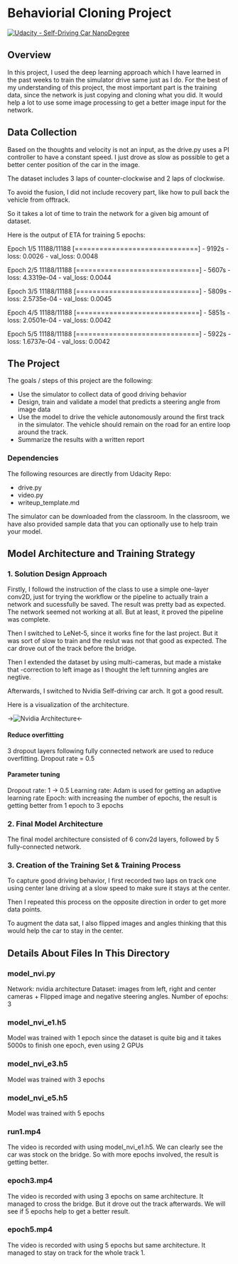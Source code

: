 # Behaviorial Cloning Project

[![Udacity - Self-Driving Car NanoDegree](https://s3.amazonaws.com/udacity-sdc/github/shield-carnd.svg)](http://www.udacity.com/drive)

Overview
---
In this project, I used the deep learning approach which I have learned in the past weeks to train the simulator drive same just as I do.
For the best of my understanding of this project, the most important part is the training data, since the network is just copying and cloning what you did. It would help a lot to use some image processing to get a better image input for the network.

Data Collection
---
Based on the thoughts and velocity is not an input, as the drive.py uses a PI controller to have a constant speed. I just drove as slow as possible to get a better center position of the car in the image.

The dataset includes 3 laps of counter-clockwise and 2 laps of clockwise.

To avoid the fusion, I did not include recovery part, like how to pull back the vehicle from offtrack.

So it takes a lot of time to train the network for a given big amount of dataset.

Here is the output of ETA for training 5 epochs:

Epoch 1/5
11188/11188 [==============================] - 9192s - loss: 0.0026 - val_loss: 0.0048

Epoch 2/5
11188/11188 [==============================] - 5607s - loss: 4.3319e-04 - val_loss: 0.0044

Epoch 3/5
11188/11188 [==============================] - 5809s - loss: 2.5735e-04 - val_loss: 0.0045

Epoch 4/5
11188/11188 [==============================] - 5851s - loss: 2.0501e-04 - val_loss: 0.0042

Epoch 5/5
11188/11188 [==============================] - 5922s - loss: 1.6737e-04 - val_loss: 0.0042


The Project
---
The goals / steps of this project are the following:
* Use the simulator to collect data of good driving behavior 
* Design, train and validate a model that predicts a steering angle from image data
* Use the model to drive the vehicle autonomously around the first track in the simulator. The vehicle should remain on the road for an entire loop around the track.
* Summarize the results with a written report

### Dependencies

The following resources are directly from Udacity Repo:
* drive.py
* video.py
* writeup_template.md

The simulator can be downloaded from the classroom. In the classroom, we have also provided sample data that you can optionally use to help train your model.

## Model Architecture and Training Strategy

### 1. Solution Design Approach

Firstly, I followd the instruction of the class to use a simple one-layer conv2D, just for trying the workflow or the pipeline to actually train a network and sucessfully be saved. The result was pretty bad as expected. The network seemed not working at all.  But at least, it proved the pipeline was complete.

Then I switched to LeNet-5, since it works fine for the last project. But it was sort of slow to train and the reslut was not that good as expected. The car drove out of the track before the bridge.

Then I extended the dataset by using multi-cameras, but made a mistake that -correction to left image as I thought the left turnning angles are negtive.

Afterwards, I switched to Nvidia Self-driving car arch. It got a good result.

Here is a visualization of the architecture.

->![Nvidia Architecture](model.png)<-
#### Reduce overfitting
3 dropout layers following fully connected network are used to reduce overfitting. Dropout rate = 0.5
#### Parameter tuning
Dropout rate: 1 -> 0.5
Learning rate: Adam is used for getting an adaptive learning rate
Epoch: with increasing the number of epochs, the result is getting better from 1 epoch to 3 epochs

### 2. Final Model Architecture

The final model architecture consisted of 6 conv2d layers, followed by 5 fully-connected network.

### 3. Creation of the Training Set & Training Process

To capture good driving behavior, I first recorded two laps on track one using center lane driving at a slow speed to make sure it stays at the center.

Then I repeated this process on the opposite direction in order to get more data points.

To augment the data sat, I also flipped images and angles thinking that this would help the car to stay in the center. 

## Details About Files In This Directory

### model_nvi.py
Network: nvidia architecture
Dataset: images from left, right and center cameras + Flipped image and negative steering angles.
Number of epochs: 3

### model_nvi_e1.h5
Model was trained with 1 epoch since the dataset is quite big and it takes 5000s to finish one epoch, even using 2 GPUs

### model_nvi_e3.h5
Model was trained with 3 epochs

### model_nvi_e5.h5
Model was trained with 5 epochs

### run1.mp4
The video is recorded with using model_nvi_e1.h5. We can clearly see the car was stock on the bridge. So with more epochs involved, the result is getting better.

### epoch3.mp4
The video is recorded with using 3 epochs on same architecture. It managed to cross the bridge. But it drove out the track afterwards. We will see if 5 epochs help to get a better result.

### epoch5.mp4
The video is recorded with using 5 epochs but same architecture. It managed to stay on track for the whole track 1.
